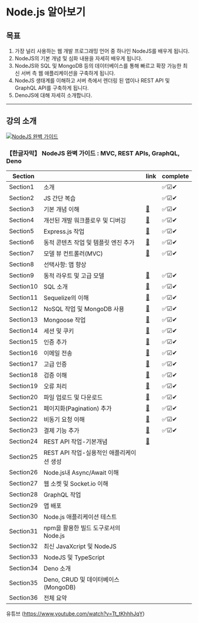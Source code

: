 # Node.js 알아보기

## 목표

1. 가장 널리 사용하는 웹 개발 프로그래밍 언어 중 하나인 NodeJS를 배우게 됩니다.
2. NodeJS의 기본 개념 및 심화 내용을 자세히 배우게 됩니다.
3. NodeJS와 SQL 및 MongoDB 등의 데이터베이스를 통해 빠르고 확장 가능한 최신 서버 측 웹 애플리케이션을 구축하게 됩니다.
4. NodeJS 생태계를 이해하고 서버 측에서 렌더링 된 앱이나 REST API 및 GraphQL API를 구축하게 됩니다.
5. DenoJS에 대해 자세히 소개합니다.

---

## 강의 소개

[![NodeJS 완벽 가이드](https://img-b.udemycdn.com/course/480x270/1879018_95b6_3.jpg)](https://www.udemy.com/course/nodejs-the-complete-guide/)

### 【한글자막】 NodeJS 완벽 가이드 : MVC, REST APIs, GraphQL, Deno

| Section   |                                          | link            | complete |
| --------- | ---------------------------------------- | --------------- | -------- |
| Section1  | 소개                                     |                 | ✅☑✔     |
| Section2  | JS 간단 복습                             |                 | ✅☑✔     |
| Section3  | 기본 개념 이해                           | [📁][Section3]  | ✅☑✔     |
| Section4  | 개선된 개발 워크플로우 및 디버깅         | [📁][Section4]  | ✅☑✔     |
| Section5  | Express.js 작업                          | [📁][Section5]  | ✅☑✔     |
| Section6  | 동적 콘텐츠 작업 및 템플릿 엔진 추가     | [📁][Section6]  | ✅☑✔     |
| Section7  | 모델 뷰 컨트롤러(MVC)                    | [📁][Section7]  | ✅☑✔     |
| Section8  | 선택사항: 앱 향상                        |                 |          |
| Section9  | 동적 라우트 및 고급 모델                 | [📁][Section9]  | ✅☑✔     |
| Section10 | SQL 소개                                 | [📁][Section10] | ✅☑✔     |
| Section11 | Sequelize의 이해                         | [📁][Section11] | ✅☑✔     |
| Section12 | NoSQL 작업 및 MongoDB 사용               | [📁][Section12] | ✅☑✔     |
| Section13 | Mongoose 작업                            | [📁][Section13] | ✅☑✔     |
| Section14 | 세션 및 쿠키                             | [📁][Section14] | ✅☑✔     |
| Section15 | 인증 추가                                | [📁][Section15] | ✅☑✔     |
| Section16 | 이메일 전송                              | [📁][Section16] | ✅☑✔     |
| Section17 | 고급 인증                                | [📁][Section17] | ✅☑✔     |
| Section18 | 검증 이해                                | [📁][Section18] | ✅☑✔     |
| Section19 | 오류 처리                                | [📁][Section19] | ✅☑✔     |
| Section20 | 파일 업로드 및 다운로드                  | [📁][Section20] | ✅☑✔     |
| Section21 | 페이지화(Pagination) 추가                | [📁][Section21] | ✅☑✔     |
| Section22 | 비동기 요청 이해                         | [📁][Section22] | ✅☑✔     |
| Section23 | 결제 기능 추가                           | [📁][Section23] | ✅☑✔     |
| Section24 | REST API 작업-기본개념                   | [📁][Section24] |          |
| Section25 | REST API 작업-실용적인 애플리케이션 생성 |                 |          |
| Section26 | Node.js내 Async/Await 이해               |                 |          |
| Section27 | 웹 소켓 및 Socket.io 이해                |                 |          |
| Section28 | GraphQL 작업                             |                 |          |
| Section29 | 앱 배포                                  |                 |          |
| Section30 | Node.js 애플리케이션 테스트              |                 |          |
| Section31 | npm을 활용한 빌드 도구로서의 Node.js     |                 |          |
| Section32 | 최신 JavaXcript 및 NodeJS                |                 |          |
| Section33 | NodeJS 및 TypeScript                     |                 |          |
| Section34 | Deno 소개                                |                 |          |
| Section35 | Deno, CRUD 및 데이터베이스(MongoDB)      |                 |          |
| Section36 | 전체 요약                                |                 |          |

[Section3]: Section3
[Section4]: Section4
[Section5]: Section5
[Section6]: Section6
[Section7]: Section7
[Section9]: Section8
[Section10]: Section10
[Section11]: Section11
[Section12]: Section12
[Section13]: Section13
[Section14]: Section14
[Section15]: Section15
[Section16]: Section16
[Section17]: Section17
[Section18]: Section18
[Section19]: Section19
[Section20]: Section20
[Section21]: Section21
[Section22]: Section22
[Section23]: Section23
[Section24]: Section24

유튜브
(https://www.youtube.com/watch?v=Tt_tKhhhJqY)
